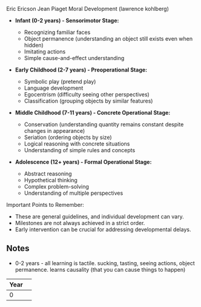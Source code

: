 Eric Ericson
Jean Piaget
Moral Development (lawrence kohlberg)

- **Infant (0-2 years) - Sensorimotor Stage:**
    
    - Recognizing familiar faces 
    - Object permanence (understanding an object still exists even when hidden) 
    - Imitating actions 
    - Simple cause-and-effect understanding
- **Early Childhood (2-7 years) - Preoperational Stage:**
    
    - Symbolic play (pretend play) 
    - Language development 
    - Egocentrism (difficulty seeing other perspectives) 
    - Classification (grouping objects by similar features) 
    
- **Middle Childhood (7-11 years) - Concrete Operational Stage:**
    
    - Conservation (understanding quantity remains constant despite changes in appearance) 
    - Seriation (ordering objects by size) 
    - Logical reasoning with concrete situations 
    - Understanding of simple rules and concepts 
    
- **Adolescence (12+ years) - Formal Operational Stage:**
    
    - Abstract reasoning 
    - Hypothetical thinking 
    - Complex problem-solving 
    - Understanding of multiple perspectives 
    

Important Points to Remember:

- These are general guidelines, and individual development can vary.
- Milestones are not always achieved in a strict order.
- Early intervention can be crucial for addressing developmental delays.

## Notes

- 0-2 years - all learning is tactile. sucking, tasting, seeing actions, object permanence. learns causality (that you can cause things to happen)

| Year |     |
| ---- | --- |
| 0    |     |
